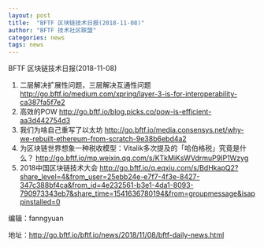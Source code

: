 ```yaml
---
layout: post
title:  "BFTF 区块链技术日报(2018-11-08)"
author: "BFTF 技术社区联盟"
categories: news
tags: news
---
```




BFTF 区块链技术日报(2018-11-08)

1. 二层解决扩展性问题，三层解决互通性问题 <http://go.bftf.io/medium.com/xpring/layer-3-is-for-interoperability-ca387fa5f7e2>
2. 高效的POW  <http://go.bftf.io/blog.picks.co/pow-is-efficient-aa3d442754d3>
3. 我们为啥自己重写了以太坊 <http://go.bftf.io/media.consensys.net/why-we-rebuilt-ethereum-from-scratch-9e38b6ebd4a2>
4. 为区块链世界想象一种税收模型：Vitalik多次提及的「哈伯格税」究竟是什么？ <http://go.bftf.io/mp.weixin.qq.com/s/KTkMiKsWVdrmuP9IP1Wzyg>
5. 2018中国区块链技术大会 <http://go.bftf.io/q.eqxiu.com/s/BdHkapQ2?share_level=4&from_user=25ebb24e-e7f7-4f3e-8427-347c388bf4ca&from_id=4e232561-b3e1-4da1-8093-790973343eb7&share_time=1541636780194&from=groupmessage&isappinstalled=0>

编辑：fanngyuan

地址：http://go.bftf.io/bftf.io/news/2018/11/08/bftf-daily-news.html
